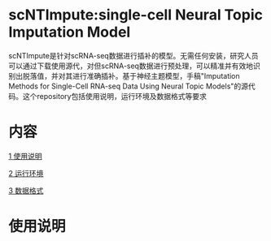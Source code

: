# scNTImpute:single-cell Neural Topic Imputation Model
scNTImpute是针对scRNA-seq数据进行插补的模型。无需任何安装，研究人员可以通过下载使用源代，对但scRNA-seq数据进行预处理，可以精准并有效地识别出脱落值，并对其进行准确插补。基于神经主题模型，手稿"Imputation Methods for Single-Cell RNA-seq Data Using Neural Topic Models"的源代码。这个repository包括使用说明，运行环境及数据格式等要求
# 内容
[1 使用说明](#readme)

[2 运行环境](#readme)

[3 数据格式](#readme)

# 使用说明
